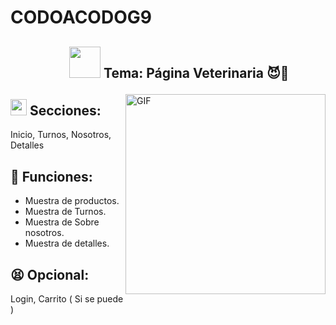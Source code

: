 # CODOACODOG9

## <ul align="center"> <picture><img  src = "https://github.com/7oSkaaa/7oSkaaa/blob/main/Images/about_me.gif?raw=true" width=50px></picture> Tema: Página Veterinaria 😈🤝</ul>

<picture>
    <img align="right" alt="GIF" height="320px" src="https://media.giphy.com/media/Ah3zHH7hvsSB2/giphy.gif?raw=true" />
</picture>

## <img src = "https://media2.giphy.com/media/QssGEmpkyEOhBCb7e1/giphy.gif?cid=ecf05e47a0n3gi1bfqntqmob8g9aid1oyj2wr3ds3mg700bl&rid=giphy.gif" width = 26px> Secciones:

Inicio, Turnos, Nosotros, Detalles

## 🚀 Funciones:
- Muestra de productos.
- Muestra de Turnos.
- Muestra de Sobre nosotros.
- Muestra de detalles.

## 😫 Opcional: 

Login, Carrito ( Si se puede )





